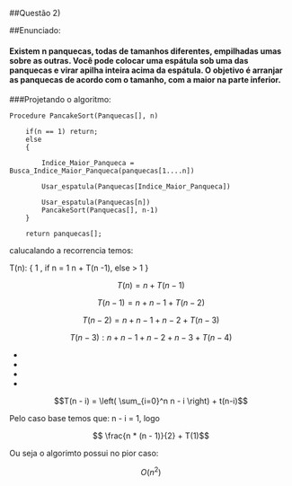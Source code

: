 
##Questão 2)

##Enunciado:

#### Existem n panquecas, todas de tamanhos diferentes, empilhadas umas sobre as outras. Você pode colocar uma espátula sob uma das panquecas e virar apilha inteira acima da espátula. O objetivo é arranjar as panquecas de acordo com o tamanho, com a maior na parte inferior. 


###Projetando o algoritmo:


``` 
Procedure PancakeSort(Panquecas[], n)

    if(n == 1) return;
    else
    {

        Indice_Maior_Panqueca = Busca_Indice_Maior_Panqueca(panquecas[1....n])

        Usar_espatula(Panquecas[Indice_Maior_Panqueca])

        Usar_espatula(Panquecas[n])
        PancakeSort(Panquecas[], n-1)
    }

    return panquecas[]; 
 ```


calucalando a recorrencia temos:

T(n): {
    1 , if n = 1
    n + T(n -1), else > 1
}


$$T(n) =  n + T(n-1)$$

$$T(n - 1) = n + n - 1 + T(n - 2) $$

$$T(n - 2)=  n + n - 1+ n - 2 + T(n - 3)$$

$$T(n - 3): n + n -1 + n - 2+ n -3  + T(n - 4)$$

*
*
*
*

$$T(n - i) = 
\left( \sum_{i=0}^n n - i \right) + t(n-i)$$

Pelo caso base temos que: n - i = 1, logo

$$ \frac{n * (n - 1)}{2} + T(1)$$

Ou seja o algorimto possui no pior caso:

$$O(n^2)$$